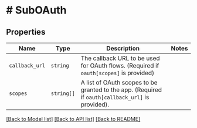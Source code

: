 # # SubOAuth



## Properties

Name | Type | Description | Notes
------------ | ------------- | ------------- | -------------
| `callback_url` | ```string``` |  The callback URL to be used for OAuth flows. (Required if `oauth[scopes]` is provided)  |  |
| `scopes` | ```string[]``` |  A list of OAuth scopes to be granted to the app. (Required if `oauth[callback_url]` is provided).  |  |

[[Back to Model list]](../../README.md#models) [[Back to API list]](../../README.md#endpoints) [[Back to README]](../../README.md)

